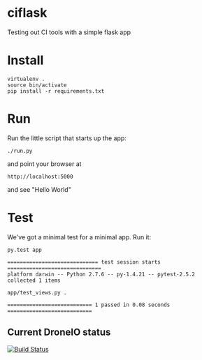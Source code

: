 ciflask
=======

Testing out CI tools with a simple flask app

Install
=======

    virtualenv .
    source bin/activate
    pip install -r requirements.txt

Run
===

Run the little script that starts up the app:

    ./run.py

and point your browser at

    http://localhost:5000

and see "Hello World"

Test
====

We've got a minimal test for a minimal app. Run it:

  
    py.test app

    ============================= test session starts ==============================
    platform darwin -- Python 2.7.6 -- py-1.4.21 -- pytest-2.5.2
    collected 1 items

    app/test_views.py .

    =========================== 1 passed in 0.08 seconds ===========================

Current DroneIO status
----------------------

[![Build Status](https://drone.io/github.com/shentonfreude/ciflask/status.png)](https://drone.io/github.com/shentonfreude/ciflask/latest)
